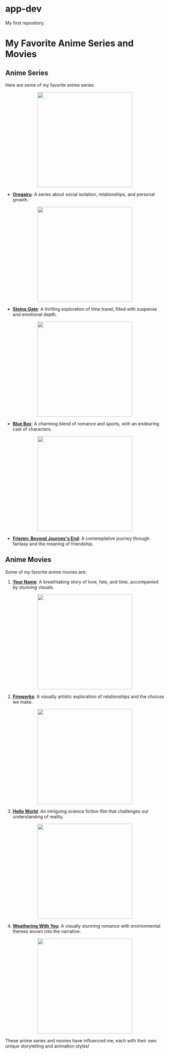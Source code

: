 # app-dev
My first repository.

# My Favorite Anime Series and Movies

## Anime Series

Here are some of my favorite anime series:

 <p align="center">
    <img src="https://wallpapercave.com/wp/wp2137425.jpg" alt="" width="300">
  </p> 
  
- **[Oregairu](https://www.bilibili.tv/play/35368)**: A series about social isolation, relationships, and personal growth.

 <p align="center">
    <img src="https://th.bing.com/th/id/OIP.tXdOM68np3h3jJKUd4JXqwHaFj?rs=1&pid=ImgDetMain" alt="" width="300">
  </p> 
  
- **[Steins;Gate](https://www.bilibili.tv/play/37207)**: A thrilling exploration of time travel, filled with suspense and emotional depth.  

 <p align="center">
    <img src="https://static.animecorner.me/2023/10/1697656846-58794-1024x576.jpg" alt="" width="300">
  </p> 

- **[Blue Box](https://www.bing.com/videos/riverview/relatedvideo?q=Blue+box&&mid=97E2D27670071FD39BC097E2D27670071FD39BC0&FORM=VCGVRP)**: A charming blend of romance and sports, with an endearing cast of characters.
   
 <p align="center">
    <img src="https://imgsrv.crunchyroll.com/cdn-cgi/image/fit=contain,format=auto,quality=85,width=1200,height=675/catalog/crunchyroll/bcc213e8825420a85790049366d409fd.jpg" alt="" width="300">
  </p> 

- **[Frieren: Beyond Journey's End](https://www.crunchyroll.com/watch/G7PU4MZ1G/the-journeys-end)**: A contemplative journey through fantasy and the meaning of friendship.  


## Anime Movies

Some of my favorite anime movies are:


1. **[Your Name](https://www.bilibili.tv/en/video/2049687484?bstar_from=bstar-web.homepage.recommend.all)**: A breathtaking story of love, fate, and time, accompanied by stunning visuals.  
 <p align="center">
    <img src="https://pic-bstarstatic.akamaized.net/ugc/73a1b8d052f79acf2cae77f42809b0b1.jpg@720w_405h_1e_1c_90q.webp" alt="" width="300">
  </p> 

2. **[Fireworks](https://www.bilibili.tv/en/video/2043797196?bstar_from=bstar-web.homepage.recommend.all)**: A visually artistic exploration of relationships and the choices we make.  
 <p align="center">
    <img src="https://pic-bstarstatic.akamaized.net/ugc/c6c34a495848d3145de7c7fa77514d24.jpg@720w_405h_1e_1c_90q.webp" alt="" width="300">
  </p> 

3. **[Hello World](https://www.bilibili.tv/en/video/2040183197?bstar_from=bstar-web.homepage.recommend.all)**: An intriguing science fiction film that challenges our understanding of reality.  
 <p align="center">
    <img src="https://pic-bstarstatic.akamaized.net/ugc/f826c40ee6aac9100b465fa93c8055c6.jpg@720w_405h_1e_1c_90q.webp" alt="" width="300">
  </p> 

4. **[Weathering With You](https://www.bilibili.tv/en/video/2005456400?bstar_from=bstar-web.homepage.recommend.all)**: A visually stunning romance with environmental themes woven into the narrative.  
 <p align="center">
    <img src="https://pic.bstarstatic.com/ugc/4b4698d00b5b9e5e176bd9a75428e05bc5d260fb.png@720w_405h_1e_1c_90q.webp" alt="" width="300">
  </p> 

These anime series and movies have influenced me, each with their own unique storytelling and animation styles!
